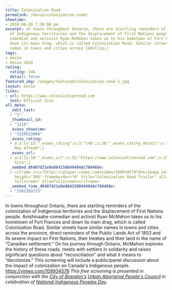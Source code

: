 ```yaml
---
title: Colonization Road
permalink: /movie/colonization-road/
showtime:
- 2018-06-20 7:30:00 pm
excerpt: In towns throughout Ontario, there are startling reminders of the colonization
  of Indigenous territories and the displacement of First Nations people. Anishinaabe
  comedian and activist Ryan McMahon takes us to his hometown of Fort Frances and
  down its main drag, which is called Colonization Road. Similar streets have similar
  names in towns and cities across [&hellip;]
tags:
- movie
- movie-2018
rating:
  rating: 14A
  detail: false
featured_img: /images/featured/colonization-road-1.jpg
layout: movie
links:
- url: https://www.colonizationroad.com
  text: Official Site
all_meta:
  _edit_last:
  - "1"
  _thumbnail_id:
  - "1215"
  _evans_showtime:
  - "1529523000"
  _evans_rating:
  - a:2:{s:13:"_evans_rating";s:3:"14A";s:20:"_evans_rating_detail";s:19:"Language
    May Offend";}
  _evans_url:
  - a:2:{s:10:"_evans_url";s:32:"https://www.colonizationroad.com";s:15:"_evans_url_name";s:13:"Official
    Site";}
  _oembed_d6407d21e8e884158849404dc780468e:
  - <iframe src="https://player.vimeo.com/video/109934578?dnt=1&app_id=122963" width="640"
    height="360" frameborder="0" title="Colonization Road Trailer" allow="autoplay;
    fullscreen" allowfullscreen></iframe>
  _oembed_time_d6407d21e8e884158849404dc780468e:
  - "1562203723"
---
```


In towns throughout Ontario, there are startling reminders of the colonization of Indigenous territories and the displacement of First Nations people. Anishinaabe comedian and activist Ryan McMahon takes us to his hometown of Fort Frances and down its main drag, which is called Colonization Road. Similar streets have similar names in towns and cities across the province, direct reminders of the Public Lands Act of 1853 and its severe impact on First Nations, their treaties and their land in the name of “Canadian settlement.” On his journey through Ontario, McMahon explores the history of these roads, meets with settlers in solidarity and raises significant questions about “reconciliation” and what it means to “decolonize.” This screening will include a public/panel discussion about the impact of colonization on Canada's Indigenous people. https://vimeo.com/109934578 *This free screening is presented in conjunction with the [City of Brandon's](https://brandon.ca/) [Urban Aboriginal People's Council](http://buapc.ca/) in celebration of [National Indigenous Peoples Day](https://www.aadnc-aandc.gc.ca/eng/1100100013248/1100100013249).*